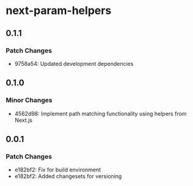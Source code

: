# next-param-helpers

## 0.1.1

### Patch Changes

- 9758a54: Updated development dependencies

## 0.1.0

### Minor Changes

- 4562d98: Implement path matching functionality using helpers from Next.js

## 0.0.1

### Patch Changes

- e182bf2: Fix for build environment
- e182bf2: Added changesets for versioning
